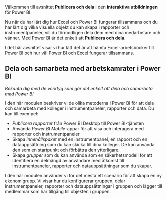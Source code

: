 Välkommen till avsnittet **Publicera och dela** i den **interaktiva utbildningen** för Power BI.

Nu när du har lärt dig hur Excel och Power BI fungerar tillsammans och du har lärt dig vilka visuella objekt du kan skapa i rapporter och instrumentpaneler, vill du förmodligen dela dem med dina medarbetare och vänner. Med Power BI är det enkelt att **Publicera och dela**.

I det här avsnittet visar vi hur lätt det är att hämta Excel-arbetsböcker till Power BI och hur väl Power BI och Excel fungerar tillsammans.

## <a name="share-and-collaborate-with-colleagues-in-power-bi"></a>Dela och samarbeta med arbetskamrater i Power BI
*Bekanta dig med de verktyg som gör det enkelt att dela och samarbeta med Power BI*

I den här modulen beskriver vi de olika metoderna i Power BI för att dela och samarbeta med kolleger i instrumentpaneler, rapporter och data. Du kan till exempel:

* *Publicera rapporter* från Power BI Desktop till Power BI-tjänsten
* Använda *Power BI Mobile*-appar för att visa och interagera med rapporter och instrumentpaneler
* Skapa *innehållspaket* med en instrumentpanel, en rapport och en datauppsättning som du kan skicka till dina kolleger. De kan använda den som en startpunkt och förbättra den ytterligare.
* Skapa *grupper* som du kan använda som en säkerhetsmodell för att identifiera en delmängd av användare med åtkomst till instrumentpaneler, rapporter och datauppsättningar som du skapar.

I den här modulen använder vi för det mesta ett scenario för att skapa en ny ekonomigrupp. Vi visar hur du konfigurerar gruppen, delar instrumentpaneler, rapporter och datauppsättningar i gruppen och lägger till medlemmar som har tillgång till objekten i gruppen.

